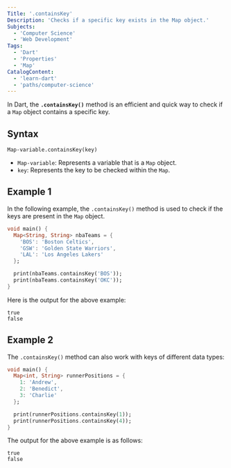 ```yaml
---
Title: '.containsKey'
Description: 'Checks if a specific key exists in the Map object.'
Subjects:
  - 'Computer Science'
  - 'Web Development'
Tags:
  - 'Dart'
  - 'Properties'
  - 'Map'
CatalogContent:
  - 'learn-dart'
  - 'paths/computer-science'
---
```


In Dart, the **`.containsKey()`** method is an efficient and quick way to check if a `Map` object contains a specific key.

## Syntax

```pseudo
Map-variable.containsKey(key)
```

- `Map-variable`: Represents a variable that is a `Map` object.
- `key`: Represents the key to be checked within the `Map`.

## Example 1

In the following example, the `.containsKey()` method is used to check if the keys are present in the `Map` object.

```dart
void main() {
  Map<String, String> nbaTeams = {
    'BOS': 'Boston Celtics',
    'GSW': 'Golden State Warriors',
    'LAL': 'Los Angeles Lakers'
  };

  print(nbaTeams.containsKey('BOS'));
  print(nbaTeams.containsKey('OKC'));
}
```

Here is the output for the above example:

```shell
true
false
```

## Example 2

The `.containsKey()` method can also work with keys of different data types:

```dart
void main() {
  Map<int, String> runnerPositions = {
    1: 'Andrew',
    2: 'Benedict',
    3: 'Charlie'
  };

  print(runnerPositions.containsKey(1));
  print(runnerPositions.containsKey(4));
}
```

The output for the above example is as follows:

```shell
true
false
```
